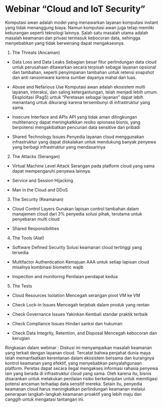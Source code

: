 # Webinar “Cloud and IoT Security”

Komputasi awan adalah model yang menawarkan layanan komputasi instant yang tidak menanggung biaya. Namun komputasi awan juga tetap memliki kekurangan seperti teknologi lainnya. Salah satu masalah utama adalah masalah keamanan dan privasi termasuk kebocoran data, sehingga menyebabkan yang tidak berwenang dapat mengaksesnya.
1. The Threats (Ancaman)
- Data Loss and Data Leaks
Sebagian besar fitur perlindungan data cloud untuk perusahaan ditawarkan secara terpisah sebagai layanan opsional dan tambahan, seperti penyimpanan tambahan untuk retensi snapshot dan anti ransomware karena sumber dayanya mahal dan luas.

- Abuse and Nefarious Use
Komputasi awan adalah ekosistem multi layanan, interaksi, dan saling ketergantungan, telah menjadi lebih umum. Eksploitasi (PagS) untuk “Peretasan sebagai layanan” dapat lebih menantang untuk dikurangi karena tersembunyi di infrastruktur yang sama.
- Insecure Interface and APIs
API yang tidak aman dilingkungan multitenancy dapat meningkatkkan resiko spionase bisnis, yang berpotensi mengakibatkan pencurian data sensitive dan pribadi
- Shared Technology Issues 
Penyedia layanan cloud menggunakan infrastruktur yang dapat diskalakan untuk mendukung banyak penyewa yang berbagi infrastruktur yang mendasarinya

2.	The Attacks (Serangan)
- Virtual Machine Level Attack
Serangan pada platform cloud yang sama dapat mempengaruhi penyewa lainnya. 

- Service and Session Hijacking

- Man in the Cloud and DDoS

3.	The Security (Keamanan)
- Cloud Control Layers
Gunakan lapisan control tambahan dalam manajemen cloud dari 3% penyedia solusi pihak, terutama untuk penyebaran multi cloud

- Shared Responsibilities
4.	The Tools (Alat)
- Software Defined Security
Solusi keamanan cloud tertinggi yang tersedia

- Multifactor Authentication
Kemajuan AAA untuk setiap lapisan cloud misalnya kombinasi biometric wajib

- Inspection and monitoring
Penilaian pendapat kedua

5.	The Tests
- Cloud Resources Isolation 
Mencegah serangan pivot VM ke VM

- Check Lock-in Issues
Mencegah terjebak dalam produk yang rentan

- Check Governance Issues
Yakinkan Kembali standar praktik terbaik

- Check Compliance Issues
Hindari sanksi dan hukuman

- Check Data Integrity, Retention, and Disposal
Mencegah kebocoran dan kerugian

Ringkasan dalam webinar : 
Diskusi ini menyampaikan masalah keamanan yang terkait dengan layanan cloud. Tercatat bahwa penjahat dunia maya telah memanfaatkan kerentanan dalam ekosistem bersama dan kurangnya kontrol keamanan yang efektif, yang menyebabkan penyalahgunaan platform. Peretas dapat secara ilegal mengakses informasi rahasia penyewa lain yang berada di infrastruktur cloud yang sama. Oleh karena itu, bisnis disarankan untuk melakukan penilaian risiko berkelanjutan untuk memitigasi potensi ancaman terhadap data sensitif mereka. Selain itu, penyedia keamanan cloud harus meningkatkan perlindungan keamanan melalui penerapan langkah-langkah keamanan proaktif yang lebih maju dan canggih untuk mengatasi tantangan ini.



